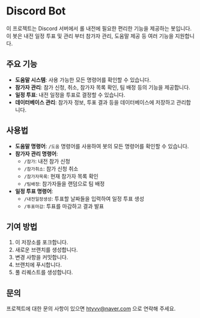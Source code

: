 # Discord Bot

이 프로젝트는 Discord 서버에서 롤 내전에 필요한 편리한 기능을 제공하는 봇입니다. 이 봇은 내전 일정 투표 및 관리 부터 참가자 관리, 도움말 제공 등 여러 기능을 지원합니다.

## 주요 기능

- **도움말 시스템**: 사용 가능한 모든 명령어를 확인할 수 있습니다.
- **참가자 관리**: 참가 신청, 취소, 참가자 목록 확인, 팀 배정 등의 기능을 제공합니다.
- **일정 투표**: 내전 일정을 투표로 결정할 수 있습니다.
- **데이터베이스 관리**: 참가자 정보, 투표 결과 등을 데이터베이스에 저장하고 관리합니다.

## 사용법

- **도움말 명령어**: `/도움` 명령어를 사용하여 봇의 모든 명령어를 확인할 수 있습니다.
- **참가자 관리 명령어**:
  - `/참가`: 내전 참가 신청
  - `/참가취소`: 참가 신청 취소
  - `/참가자목록`: 현재 참가자 목록 확인
  - `/팀배정`: 참가자들을 랜덤으로 팀 배정
- **일정 투표 명령어**:
  - `/내전일정생성`: 투표할 날짜들을 입력하여 일정 투표 생성
  - `/투표마감`: 투표를 마감하고 결과 발표

## 기여 방법

1. 이 저장소를 포크합니다.
2. 새로운 브랜치를 생성합니다.
3. 변경 사항을 커밋합니다.
4. 브랜치에 푸시합니다.
5. 풀 리퀘스트를 생성합니다.


## 문의

프로젝트에 대한 문의 사항이 있으면 htyvv@naver.com 으로 연락해 주세요.
